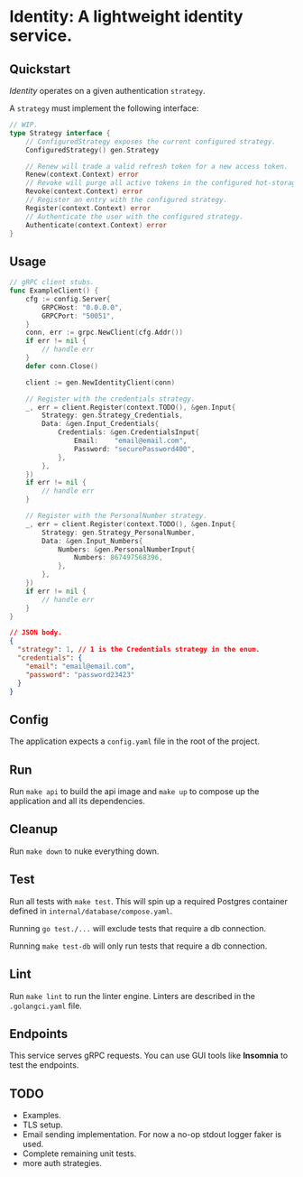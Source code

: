 # Identity: A lightweight identity service.

## Quickstart

*Identity* operates on a given authentication `strategy`.

A `strategy` must implement the following interface:

```go
// WIP.
type Strategy interface {
	// ConfiguredStrategy exposes the current configured strategy.
	ConfiguredStrategy() gen.Strategy

	// Renew will trade a valid refresh token for a new access token.
	Renew(context.Context) error
	// Revoke will purge all active tokens in the configured hot-storage.
	Revoke(context.Context) error
	// Register an entry with the configured strategy.
	Register(context.Context) error
	// Authenticate the user with the configured strategy.
	Authenticate(context.Context) error
}
```


## Usage

```go
// gRPC client stubs.
func ExampleClient() {
	cfg := config.Server{
		GRPCHost: "0.0.0.0",
		GRPCPort: "50051",
	}
	conn, err := grpc.NewClient(cfg.Addr())
	if err != nil {
		// handle err
	}
	defer conn.Close()

	client := gen.NewIdentityClient(conn)

	// Register with the credentials strategy.
	_, err = client.Register(context.TODO(), &gen.Input{
		Strategy: gen.Strategy_Credentials,
		Data: &gen.Input_Credentials{
			Credentials: &gen.CredentialsInput{
				Email:    "email@email.com",
				Password: "securePassword400",
			},
		},
	})
	if err != nil {
		// handle err
	}

	// Register with the PersonalNumber strategy.
	_, err = client.Register(context.TODO(), &gen.Input{
		Strategy: gen.Strategy_PersonalNumber,
		Data: &gen.Input_Numbers{
			Numbers: &gen.PersonalNumberInput{
				Numbers: 867497568396,
			},
		},
	})
	if err != nil {
		// handle err
	}
}
```

```json
// JSON body.
{
  "strategy": 1, // 1 is the Credentials strategy in the enum.
  "credentials": {
    "email": "email@email.com",
    "password": "password23423"
  }
}
```

## Config

The application expects a `config.yaml` file in the root of the project.

## Run

Run `make api` to build the api image and `make up` to compose up the application and all its dependencies.


## Cleanup


Run `make down` to nuke everything down.


## Test

Run all tests with `make test`. This will spin up a required Postgres container defined in `internal/database/compose.yaml`. 

Running `go test./...` will exclude tests that require a db connection.


Running `make test-db` will only run tests that require a db connection.


## Lint
Run `make lint` to run the linter engine. Linters are described in the `.golangci.yaml` file.


## Endpoints
This service serves gRPC requests. You can use GUI tools like **Insomnia** to test the endpoints.


## TODO
* Examples.
* TLS setup.
* Email sending implementation. For now a no-op stdout logger faker is used.
* Complete remaining unit tests.
* more auth strategies.
